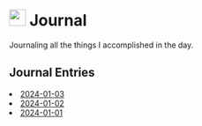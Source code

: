<h1><img src="https://emojis.slackmojis.com/emojis/images/1648075155/56583/journal.gif?1648075155" width="30"/> Journal </h1>

<p>Journaling all the things I accomplished in the day.</p>

<h2>Journal Entries</h2>
<li><a href="2024/01-January/2024-01-03.md">2024-01-03</a></li>
<li><a href="2024/01-January/2024-01-02.md">2024-01-02</a></li>
<li><a href="2024/01-January/2024-01-01.md">2024-01-01</a></li>
